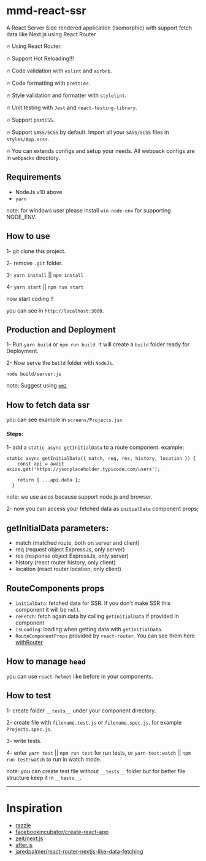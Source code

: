 # mmd-react-ssr

A React Server Side rendered application (isomorphic) with support fetch data like Next.js using React Router

🔥 Using React Router.

🔥 Support Hot Reloading!!!

🔥 Code validation with `eslint` and `airbnb`.

🔥 Code formatting with `prettier`.

🔥 Style validation and formatter with `stylelint`.

🔥 Unit testing with `Jest` and `react-testing-library`.

🔥 Support `postCSS`.

🔥 Support `SASS/SCSS` by default. Import all your `SASS/SCSS` files in `styles/App.scss`.

🔥 You can extends configs and setup your needs. All webpack configs are in `webpacks` directory.

## Requirements

- NodeJs v10 above
- `yarn`

note: for windows user please install `win-node-env` for supporting NODE_ENV.

## How to use

1- git clone this project.

2- remove `.git` folder.

3- `yarn install` || `npm install`

4- `yarn start` || `npm run start`

now start coding !!

you can see in `http://localhost:3000`.

## Production and Deployment

1- Run `yarn build` or `npm run build`. It will create a `build` folder ready for Deployment.

2- Now serve the `build` folder with `NodeJs`.

`node build/server.js`

note: Suggest using [`pm2`](http://pm2.keymetrics.io/)

## How to fetch data ssr

you can see example in `screens/Projects.jsx`

#### Steps:

1- add a `static async getInitialData` to a route component. example:

```
static async getInitialData({ match, req, res, history, location }) {
    const api = await axios.get('https://jsonplaceholder.typicode.com/users');

    return { ...api.data };
  }
```

note: we use axios because support node.js and browser.

2- now you can access your fetched data as `initialData` component props;

## getInitialData parameters:

- match (matched route, both on server and client)
- req (request object ExpressJs, only server)
- res (response object ExpressJs, only server)
- history (react router history, only client)
- location (react router location, only client)

## RouteComponents props

- `initialData`: fetched data for SSR. If you don't make SSR this component it will be `null`.
- `reFetch`: fetch again data by calling `getInitialData` if provided in component
- `isLoading`: loading when getting data with `getInitialData`.
- `RouteComponentProps` provided by `react-router`. You can see them here [withRouter](https://reacttraining.com/react-router/core/api/withRouter)

## How to manage `head`

you can use `react-helmet` like before in your components.

## How to test

1- create folder `__tests__` under your component directory.

2- create file with `filename.test.js` or `filename.spec.js`. for example `Projects.spec.js`.

3- write tests.

4- enter `yarn test` || `npm run test` for run tests, or `yarn test:watch` || `npm run test:watch` to run in watch mode.

note: you can create test file without `__tests__` folder but for better file structure keep it in `__tests__`.

---

# Inspiration

- [razzle](https://github.com/jaredpalmer/razzle)
- [facebookincubator/create-react-app](https://github.com/facebookincubator/create-react-app)
- [zeit/next.js](https://github.com/zeit/next.js)
- [after.js](https://github.com/jaredpalmer/after.js)
- [jaredpalmer/react-router-nextjs-like-data-fetching](https://github.com/jaredpalmer/react-router-nextjs-like-data-fetching)
